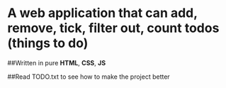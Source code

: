 # A web application that can add, remove, tick, filter out, count todos (things to do)

##Written in pure **HTML**, **CSS**, **JS**

##Read TODO.txt to see how to make the project better